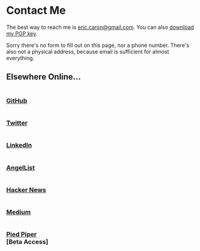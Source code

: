 # Contact Me
The best way to reach me is [eric.caron@gmail.com](mailto:eric.caron@gmail.com). You can also [download my PGP key](pgp.txt).

Sorry there's no form to fill out on this page, nor a phone number. There's also not a physical address, because email is sufficient for almost everything.

## Elsewhere Online&hellip;

<div class="ui grid">
  <div class="doubling four column row">
    <div class="column">
      <h3>
        <i class="ui icon github"></i>
        <a href="https://github.com/ecaron">GitHub</a>
      </h3>
    </div>
    <div class="column">
      <h3>
        <i class="ui icon twitter"></i>
        <a href="https://twitter.com/ecaron">Twitter</a>
      </h3>
    </div>
    <div class="column">
      <h3>
        <i class="ui icon linkedin"></i>
        <a href="https://www.linkedin.com/in/ecaron">LinkedIn</a>
      </h3>
    </div>
    <div class="column">
      <h3>
        <i class="ui icon angellist"></i>
        <a href="https://angel.co/eric-caron">AngelList</a>
      </h3>
    </div>
  </div>
  <div class="doubling four column row">
    <div class="column">
      <h3>
        <i class="ui icon hacker news"></i>
        <a href="https://news.ycombinator.com/user?id=ecaron">Hacker News</a>
      </h3>
    </div>
    <div class="column">
      <h3>
        <i class="ui icon medium"></i>
        <a href="https://medium.com/@ecaron">Medium</a>
      </h3>
    </div>
    <div class="column">
      <h3>
        <i class="ui icon pied piper hat"></i>
        <a href="http://www.piedpiper.com/">Pied Piper</a>
        <div class="beta-tag">[Beta Access]</div>
      </h3>
    </div>
  </div>
</div>

